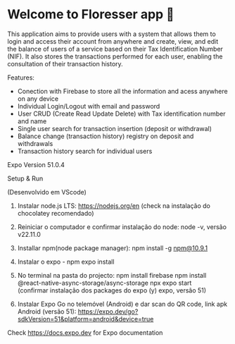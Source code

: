 # Welcome to Floresser app 👋

This application aims to provide users with a system that allows them to login and access their account from anywhere and create, view, and edit the balance of users of a service based on their Tax Identification Number (NIF). It also stores the transactions performed for each user, enabling the consultation of their transaction history.

Features:

- Conection with Firebase to store all the information and acess anywhere on any device
- Individual Login/Logout with email and password
- User CRUD (Create Read Update Delete) with Tax identification number and name
- Single user search for transaction insertion (deposit or withdrawal)
- Balance change (transaction history) registry on deposit and withdrawals
- Transaction history search for individual users


Expo Version 51.0.4

Setup & Run

(Desenvolvido em VScode)

1.	Instalar node.js LTS:
   https://nodejs.org/en (check na instalação do chocolatey recomendado)

2.	Reiniciar o computador e confirmar instalação do node: node -v, versão v22.11.0

3.	Installar npm(node package manager): npm install -g npm@10.9.1

4.	Instalar o expo - npm expo install

5.	No terminal na pasta do projecto: 
	   npm install firebase
	   npm install @react-native-async-storage/async-storage
	   npx expo start  
   	(confirmar instalação dos packages do expo (y) expo, versão 51)

10.	Instalar Expo Go no telemóvel (Android) e dar scan do QR code, link apk Android (versão 51):
https://expo.dev/go?sdkVersion=51&platform=android&device=true

Check https://docs.expo.dev for Expo documentation
